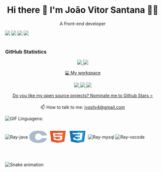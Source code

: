 <h1 align='center'>
  Hi there 👋 I'm João Vitor Santana 👨‍💻
</h1>

<p align='center'>
  A Front-end developer
</p>



<p align='center'>
<div>
        <!--imagem instagram-->
        <a href="https://www.instagram.com/jvs.dev"><img src="https://img.shields.io/badge/Instagram-E4405F?style=for-the-badge&logo=instagram&logoColor=white"></a>
        <!--imagem gmail-->
        <a href="https://mail.google.com/mail/u/0/?tab=rm&ogbl#inbox?compose=new"><img src="https://img.shields.io/badge/Gmail-D14836?style=for-the-badge&logo=gmail&logoColor=white"></a>
        <!--imagem linkedin-->
        <a href="https://www.linkedin.com/in/joão-vitor-dev" target="_blank"><img src="https://img.shields.io/badge/-LinkedIn-%230077B5?style=for-the-badge&logo=linkedin&logoColor=white" target="_blank"></a>
        <!--imagem linkedin-->
        <a href="https://wa.me/71982581220"><img src="https://img.shields.io/badge/WhatsApp-25D366?style=for-the-badge&logo=whatsapp&logoColor=white"></a>
        <br><br>
</div>
</p>

### GitHub Statistics

<div align="center">
  <a href="https://github.com/jvs-dev">
  <img height="160em" src="https://github-readme-stats.vercel.app/api?username=jvs-dev&show_icons=true&theme=radical&include_all_commits"/>
  <img height="160em" src="https://github-readme-stats.vercel.app/api/top-langs/?username=jvs-dev&layout=compact&langs_count=7&theme=radical"/>
</div>

<p align='center'>
  💻 My workspace <br><br>
  <img src="https://img.shields.io/badge/windows-%230078D6.svg?&style=for-the-badge&logo=windows&logoColor=white"/>
  <img src="https://img.shields.io/badge/Google_chrome-4285F4?style=for-the-badge&logo=Google-chrome&logoColor=white">
  <img src="https://img.shields.io/badge/VSCode-0078D4?style=for-the-badge&logo=visual%20studio%20code&logoColor=white">
</p>

<p align='center'>
  Do you like my open source projects? <a href='https://stars.github.com/nominate/'>Nominate me to Github Stars ⭐</a>
</p>

<!-- <details align='center'>
  <summary>:zap: My workspace specs</summary>
</details>-->

<p align='center'>
  📫 How to talk to me: <a href='mailto:jvssilv4@gmail.com'>jvssilv4@gmail.com</a>
</p>

<img height="20" alt="GIF" src="https://github.com/joaopauloaramuni/joaopauloaramuni/blob/main/img/skills.gif?raw=true"/>&nbsp;Linguagens:
<div style="display: inline_block"><br> 
        <img align="center" alt="Ray-java" height="40" width="60" src="https://cdn.jsdelivr.net/gh/devicons/devicon@latest/icons/java/java-original-wordmark.svg">        
        <img align="center" alt="Ray-C" height="40" width="60" src="https://raw.githubusercontent.com/devicons/devicon/master/icons/c/c-original.svg">
        <img align="center" alt="Ray-HTML" height="40" width="60" src="https://raw.githubusercontent.com/devicons/devicon/master/icons/html5/html5-original.svg">
        <img align="center" alt="Ray-CSS" height="40" width="60" src="https://raw.githubusercontent.com/devicons/devicon/master/icons/css3/css3-original.svg">
        <img align="center" alt="Ray-mysql" height="40" width="60" src="https://cdn.jsdelivr.net/gh/devicons/devicon@latest/icons/mysql/mysql-original-wordmark.svg" />        
        <img align="center" alt="Ray-vscode" height="40" width="60" src="https://cdn.jsdelivr.net/gh/devicons/devicon@latest/icons/vscode/vscode-original.svg" />        
</div> 

<br><br>

 ![Snake animation](https://github.com/jvs-dev/rafaballerini/blob/output/github-contribution-grid-snake.svg)
